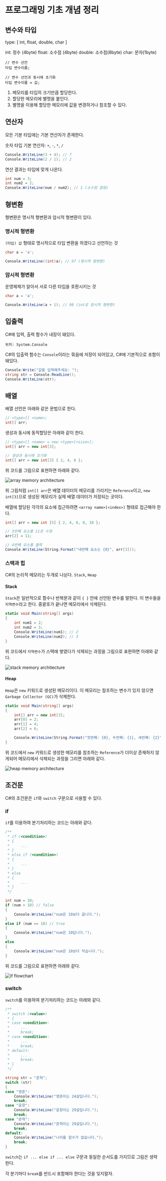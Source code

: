 ﻿# 프로그래밍 기초 개념 정리

## 변수와 타입 

type: [ int, float, double, char ]

int: 정수 (4byte)
float: 소수점 (4byte)
double: 소수점(8byte)
char: 문자(1byte)

```
// 변수 선언
타입 변수이름;

// 변수 선언과 동시에 초기화
타입 변수이름 = 값;
```

1. 메모리를 타입의 크기만큼 할당한다.
2. 할당한 메모리에 별명을 붙인다.
3. 별명을 이용해 할당한 메모리에 값을 변경하거나 참조할 수 있다.

## 연산자

모든 기본 타입에는 기본 연산자가 존재한다.

숫자 타입 기본 연산자: `+`, `-`, `*`, `/`

```csharp
Console.WriteLine(3 + 4); // 7
Console.WriteLine(2 / 1); // 2
```

연산 결과는 타입에 맞게 나온다.

```csharp
int num = 3;
int num2 = 2;
Console.WriteLine(num / num2); // 1 (소수점 잘림)
```

## 형변환

형변환은 명시적 형변환과 암시적 형변환이 있다.

### 명시적 형변환

`(타입) 값` 형태로 명시적으로 타입 변환을 하겠다고 선언하는 것

```csharp
char a = 'a';

Console.WriteLine((int)a); // 97 (명시적 형변환)
```

### 암시적 형변환

운영체제가 알아서 서로 다른 타입을 호환시키는 것

```csharp
char a = 'a';

Console.WriteLine(a + 1); // 98 (int로 암시적 형변환)
```

## 입출력

C#에 입력, 출력 함수가 내장이 돼있다.

`위치: System.Console`

C#의 입출력 함수는 `Console`이라는 묶음에 저장이 되어있고, C#에 기본적으로 포함이 돼있다.

```csharp
Console.Write("값을 입력해주세요: ");
string str = Console.ReadLine();
Console.WriteLine(str);
```

## 배열

배열 선언은 아래와 같은 문법으로 한다.

```csharp
// <type>[] <name>;
int[] arr;
```

생성과 동시에 동적할당은 아래와 같이 한다.

```csharp
// <type>[] <name> = new <type>[<size>];
int[] arr = new int[3];

// 생성과 동시에 초기화
int[] arr = new int[3] { 2, 4, 6 };
```

위 코드를 그림으로 표현하면 아래와 같다.

![array memory architecture](./images/array1.png)

위 그림처럼 `int[] arr`은 배열 데이터의 메모리를 가리키는 `Reference`이고, `new int[3]`으로 생성된 메모리가 실제 배열 데이터가 저장되는 곳이다.

배열에 할당된 각각의 요소에 접근하려면 `<array name>[<index>]` 형태로 접근해야 한다.

```csharp
int[] arr = new int [5] { 2, 4, 6, 8, 10 };

// 3번째 요소를 11로 수정
arr[2] = 11;

// 4번째 요소를 출력
Console.WriteLine(String.Format("네번째 요소는 {0}", arr[3]));
```

### 스택과 힙

C#의 논리적 메모리는 두개로 나뉜다. `Stack`, `Heap`

#### Stack

`Stack`은 일반적으로 함수나 반복문과 같이 `{ }` 안에 선언된 변수를 말한다.
이 변수들을 `지역변수`라고 한다. 중괄호가 끝나면 메모리에서 삭제된다.

```csharp
static void Main(string[] args)
{
	int num1 = 2;
	int num2 = 3;
	Console.WriteLine(num1); // 2
	Console.WriteLine(num2); // 3
}
```

위 코드에서 `지역변수`가 스택에 쌓였다가 삭제되는 과정을 그림으로 표현하면 아래와 같다.

![stack memory architecture](./images/stack1.png)

#### Heap

`Heap`은 `new` 키워드로 생성된 메모리이다. 이 메모리는 참조하는 변수가 있지 않으면 `Garbage Collector (GC)`가 삭제한다.

```csharp
static void Main(string[] args)
{
	int[] arr = new int[3];
	arr[0] = 2;
	arr[1] = 4;
	arr[2] = 6;

	Console.WriteLine(String.Format("첫번째: {0}, 두번째: {1}, 세번째: {2}", arr[0], arr[1], arr[2]));
}
```

위 코드에서 `new` 키워드로 생성한 메모리를 참조하는 `Reference`가 더이상 존재하지 않게되어 메모리에서 삭제되는 과정을 그리면 아래와 같다.

![heap memory architecture](./images/heap1.png)

## 조건문

C#의 조건문은 `if`와 `switch` 구문으로 사용할 수 있다.

### if

`if`를 이용하여 분기처리하는 코드는 아래와 같다.

```csharp
/**
 * if (<condition>)
 * {
 *     ...
 * }
 * else if (<condition>)
 * {
 *     ...
 * }
 * else
 * {
 *     ...
 * }
 */

int num = 10;
if (num > 10) // false
{
	Console.WriteLine("num은 10보다 큽니다.");
}
else if (num == 10) // true
{
    Console.WriteLine("num은 10입니다.");
}
else
{
	Console.WriteLine("num은 10보다 작습니다.");
}
```

위 코드를 그림으로 표현하면 아래와 같다.

![if flowchart](./images/if1.png)

### switch

`switch`를 이용하여 분기처리하는 코드는 아래와 같다.

```csharp
/**
 * switch (<value>)
 * {
 * case <condition>:
 *     ...
 *     break;
 * case <condition>:
 *     ...
 *     break;
 * default:
 *     ...
 *     break;
 * }
 */

string str = "준혁";
switch (str)
{
case "영준":
	Console.WriteLine("영준이는 24살입니다.");
	break;
case "윤창":
	Console.WriteLine("윤창이는 29살입니다.");
	break;
case "준혁":
	Console.WriteLine("준혁이는 29살입니다.");
	break;
default:
	Console.WriteLine("나이를 알수가 없습니다.");
	break;
}
```

`switch`는 `if ... else if ... else` 구문과 동일한 순서도를 가지므로 그림은 생략한다.

각 분기마다 `break`를 반드시 포함해야 한다는 것을 잊지말자.
